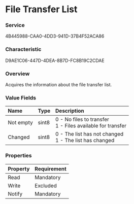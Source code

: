 # File Transfer List

### Service

4B445988-CAA0-4DD3-941D-37B4F52ACA86

### Characteristic

D9AE1C06-447D-4DEA-8B7D-FC8B19C2CDAE

### Overview

Acquires the information about the file transfer list.

### Value Fields

| Name | Type | Description |
|:--|:--|:--|
| Not empty | sint8 | 0 - No files to transfer<br>1 - Files available for transfer |
| Changed | sint8 | 0 - The list has not changed<br>1 - The list has changed |

### Properties

| Property | Requirement |
|:--|:--|
| Read | Mandatory |
| Write | Excluded |
| Notify | Mandatory |